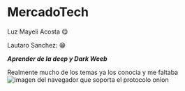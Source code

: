 # MercadoTech

Luz Mayeli Acosta :yum:

Lautaro Sanchez: :grin:

**_Aprender de la deep y Dark Weeb_**

Realmente mucho de los temas ya los conocia y me faltaba 
![imagen del navegador que soporta el protocolo onion](https://www.torproject.org/static/images/tor-project-logo-onions.png)

